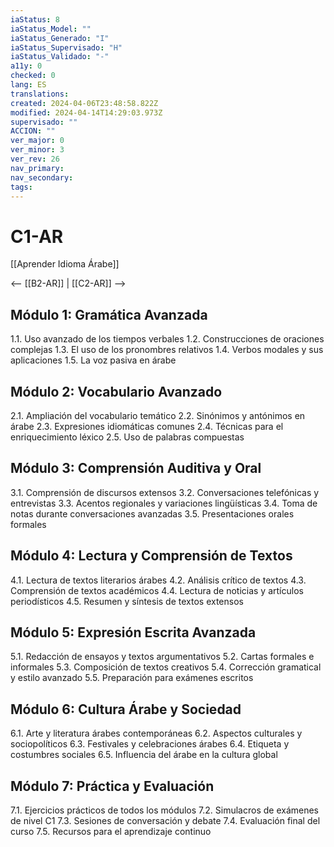 ```yaml
---
iaStatus: 8
iaStatus_Model: ""
iaStatus_Generado: "I"
iaStatus_Supervisado: "H"
iaStatus_Validado: "-"
a11y: 0
checked: 0
lang: ES
translations: 
created: 2024-04-06T23:48:58.822Z
modified: 2024-04-14T14:29:03.973Z
supervisado: ""
ACCION: ""
ver_major: 0
ver_minor: 3
ver_rev: 26
nav_primary: 
nav_secondary: 
tags:
---
```

# C1-AR

[[Aprender Idioma Árabe]]

<-- [[B2-AR]] | [[C2-AR]] -->

## Módulo 1: Gramática Avanzada
1.1. Uso avanzado de los tiempos verbales
1.2. Construcciones de oraciones complejas
1.3. El uso de los pronombres relativos
1.4. Verbos modales y sus aplicaciones
1.5. La voz pasiva en árabe

## Módulo 2: Vocabulario Avanzado
2.1. Ampliación del vocabulario temático
2.2. Sinónimos y antónimos en árabe
2.3. Expresiones idiomáticas comunes
2.4. Técnicas para el enriquecimiento léxico
2.5. Uso de palabras compuestas

## Módulo 3: Comprensión Auditiva y Oral
3.1. Comprensión de discursos extensos
3.2. Conversaciones telefónicas y entrevistas
3.3. Acentos regionales y variaciones lingüísticas
3.4. Toma de notas durante conversaciones avanzadas
3.5. Presentaciones orales formales

## Módulo 4: Lectura y Comprensión de Textos
4.1. Lectura de textos literarios árabes
4.2. Análisis crítico de textos
4.3. Comprensión de textos académicos
4.4. Lectura de noticias y artículos periodísticos
4.5. Resumen y síntesis de textos extensos

## Módulo 5: Expresión Escrita Avanzada
5.1. Redacción de ensayos y textos argumentativos
5.2. Cartas formales e informales
5.3. Composición de textos creativos
5.4. Corrección gramatical y estilo avanzado
5.5. Preparación para exámenes escritos

## Módulo 6: Cultura Árabe y Sociedad
6.1. Arte y literatura árabes contemporáneas
6.2. Aspectos culturales y sociopolíticos
6.3. Festivales y celebraciones árabes
6.4. Etiqueta y costumbres sociales
6.5. Influencia del árabe en la cultura global

## Módulo 7: Práctica y Evaluación
7.1. Ejercicios prácticos de todos los módulos
7.2. Simulacros de exámenes de nivel C1
7.3. Sesiones de conversación y debate
7.4. Evaluación final del curso
7.5. Recursos para el aprendizaje continuo

